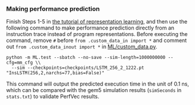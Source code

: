 ### Making performance prediction

Finish Steps 1-5 in [the tutorial of representation learning](learn_rep.md),
and then use the following command to make performance prediction directly from
an instruction trace instead of program representations.
Before executing the command, remove `#` before `from .custom_data_in import *`
and comment out `from .custom_data_inout import *` in
[ML/custom_data.py](../ML/custom_data.py).

```
python -m ML.test --sbatch --no-save --sim-length=1000000000 --cfg=mm_cfg \\
  --sim --checkpoints=checkpoints/LSTM_256_2_1222.pt "InsLSTM(256,2,narchs=77,bias=False)"
```

This command will output the predicted execution time in the unit of 0.1 ns,
which can be compared with the gem5 simulation results (`simSeconds` in
`stats.txt`) to validate PerfVec results.

<!---
Please complete [the tutorial of representation learning](learn_rep.md) before
proceeding.

1. Create a config file for the generated data.
An example can be seen in `CFG/rep_spectest_0124.py`.
Put the program representation file in `dataset`.

2. Make execution time prediction with a pre-trained model that includes
microarchitecture representations using the following command.

```
python -m ML.test --no-save --cfg=<config name> --pred \\
  --checkpoints=<microarchitecture representation checkpoint> "Predictor(cfg,bias=True)"
```
-->
